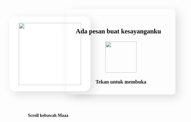 <html lang="en">  
  <head>
    <meta charset="UTF-8" />
    <meta http-equiv="X-UA-Compatible" content="IE=edge" />
    <meta name="viewport" content="width=device-width, initial-scale=1.0" />
    <link rel="preconnect" href="https://fonts.googleapis.com" />
    <link rel="preconnect" href="https://fonts.gstatic.com" crossorigin />
    <link href="https://fonts.googleapis.com/css2?family=Ubuntu:wght@400;500;700&display=swap" rel="stylesheet" />
    <script src="https://unpkg.com/aos@2.3.1/dist/aos.js"></script>
    <link href="https://unpkg.com/aos@2.3.1/dist/aos.css" rel="stylesheet" />
    <link href="https://fonts.googleapis.com/icon?family=Material+Icons+Sharp" rel="stylesheet" />
    <script src="https://cdn.jsdelivr.net/npm/sweetalert2@11.4.4/dist/sweetalert2.all.min.js"></script>
    <title>Happy Birth Day My Wife</title>
    <style>html { scroll-behavior: smooth; } * { padding: 0; margin: 0; font-family: "Ubuntu"; color: rgba(11, 11, 11, 0.952); } body  .open { background-image: url("https://live.staticflickr.com/65535/53023756951_d4f328d03f_m.jpg"); height: 100vh; width: 100vw; position: fixed; top: 0; display: flex; flex-direction: column; align-items: center; align-content: center; justify-content: center; z-index: 1; transition: 0.5s all ease; } .open h2 { /* margin: 0 30px; */ margin-bottom: 20px; color: rgb(0, 0, 0); text-align: center; max-width: 600px; } .open .card { background-image: url("https://live.staticflickr.com/65535/53026038409_f3f355f153_m.jpg"); padding: 30px; border-radius: 10px; box-shadow: 10px 10px 30px rgba(0, 0, 0, 0.13); text-align: center; } .open .card h3 { margin-top: 20px; } .open .card img { height: 100px; } .atas { height: 100vh; display: flex; flex-direction: column; justify-content: center; align-items: center; } .atas img { height: 200px; margin-bottom: 50px; padding: 20px 30px; background: white; border-radius: 20px; box-shadow: 10px 10px 30px rgba(0, 0, 0, 0.123); } .atas h2 { font-size: 1.5em; padding: 20px 30px; background: white; border-radius: 20px; box-shadow: 10px 10px 30px rgba(0, 0, 0, 0.123); } p { display: block; text-align: center; color: rgb(56, 56, 56); background: white; font-weight: bold; font-size: 1.5em; padding: 50px 30px; margin: 40px 20px; border-radius: 20px; box-shadow: 10px 10px 30px rgba(0, 0, 0, 0.123); } p.wm { width: fit-content; margin-top: 100px; margin-bottom: 0; padding: 10px 20px; border-radius: 10px 10px 0 0; font-weight: 500; font-size: .9em; color: red; } p.wm a { color: red; text-decoration: none; } .material-icons-sharp { color: red; font-size: 30px; transform: translateY(5px); animation:kenyal2s ease infinite; cursor: pointer; } @keyframes kenyal { 0% { transform: scale(1) translateY(5px); } 50% { transform: scale(1.2) translateY(5px); } 100% { transform: scale(1) translateY(5px); } }</style>
  </head>
  <body class="body">
    <div class="open">
      <div class="card">
        <h2>Ada pesan buat kesayanganku🫶 </h2>
          <img onclick="mulai()" src="https://dekatutorial.github.io/spesial_mail.png" alt="" srcset="" />
        <h3>Tekan untuk membuka</h3>
      </div>
    </div>
    <div class="atas" id="atas">
      <img onclick="mulai()" src="https://dekatutorial.github.io/spesial_stikerUltah.png" alt="" />
      <h4>Scroll kebawah Maaa🫶</h4>
    </div>

    <p data-aos="zoom-in">Hallo Sayang  Selamat Ulang Tahun Yang Ke-16🥳❤️ </p>
    <p data-aos="zoom-in">Papaa Berharap Di Hari Spesial Ini</p>
    <p data-aos="zoom-in">Semoga Mamaaa Sehat selalu,Tercapai Cita-Cita Mamaa,Di Berikan Kemudahan Dalam Sehari-hari Mamaa❤️ </p>
    <p data-aos="zoom-in">Banyak Yang Berubah Di Tahun Ini, Tapi Mamaa Tetap Menjadi Yang Paling Berharga Untuk Papaa🫶  </p>
    <p data-aos="zoom-in">Selamat Ulang Tahun Mamaa😘 </p>
    
    <p data-aos="zoom-in">Pencet love nya 
      <i onclick="tanya()" class="material-icons-sharp"> favorite </i></p>

    <script>

      var musik = "";

    </script>
    <script> AOS.init({ once: true, }); </script> <script> if(musik == "") { musik = "https://link.happybirthdaysong.co.in/birthdaysong.in/new/Romantic-Birthday.mp3"; } var audio = new Audio(musik); audio.loop = true; audio.autoplay = true; function mulai() { audio.play(); document.querySelector(".open").style = "opacity: 0;"; document.querySelector(".body").style = "overflow-y: scroll;"; setTimeout(function () { document.querySelector(".open").style.display = "none"; }, 1000); } function wa(isi) { window.open("https://api.whatsapp.com/send/?phone=%2B6285244897227&text&type=phone_number&app_absent=0" + isi); } async function tanya() { var { value: kado } = await swal.fire({ title: "Di hari spesial ini Mamaa pengennya apa?", input: "text", showCancelButton: false, }); if (kado) { await swal.fire("Kirim Jawabannya Di WA Papaa Maaa🫶"); wa(kado); } else { await swal.fire("Jangan Dikosongin Lah Sayang🥹"); tanya(); } } </script> 
  </body>
</html>
